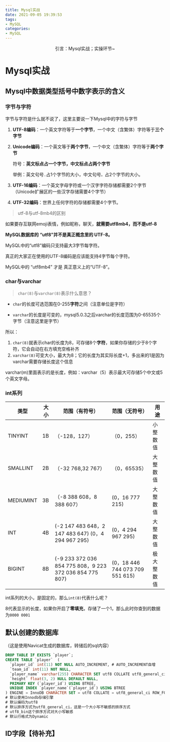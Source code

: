```yaml
---
title: Mysql实战
date: 2021-09-05 19:39:53
tags: 
- MySQL
categories: 
- MySQL
---
```


<center>
引言：Mysql实战；实操环节~
</center>
<!--more-->

# Mysql实战

## Mysql中数据类型括号中数字表示的含义

### 字节与字符

字节与字符是什么就不说了，这里主要说一下Mysql中的字符与字节

1. **UTF-8编码**：一个英文字符等于**一个字节**，一个中文（含繁体）字符等于**三个字节**

2. **Unicode编码**：一个英文等于**两个字节**，一个中文（含繁体）字符等于**两个字节**

   符号：**英文标点占一个字节，中文标点占两个字节**

   举例：英文句号`.`占1个字节的大小，中文句号`。`占2个字节的大小。

3. **UTF-16编码**：一个英文字母字符或一个汉字字符存储都需要2个字节（Unicode扩展区的一些汉字存储需要4个字节）

4. **UTF-32编码**：世界上任何字符的存储都需要4个字节。

> utf-8与utf-8mb4的区别

如果要存互联网emoji表情，例如昵称，聊天，**就需要utf8mb4，而不是utf-8**

**MySQL数据库的 “utf8”并不是真正概念里的 UTF-8。**

MySQL中的“utf8”编码只支持最大3字节每字符。

真正的大家正在使用的UTF-8编码是应该能支持4字节每个字符。

MySQL中的 “utf8mb4” 才是 真正意义上的“UTF-8”。

### char与varchar

> `char(8)`与`varchar(8)`表示什么意思？

- `char`的长度可选范围在0-255**字符**之间（注意单位是字符）

- `varchar`的长度是可变的，mysql5.0.3之后varchar的长度范围为0-65535个字节（注意这里是字节）

所以：

1. `char(8)`就表示char的长度为8，可存储8个**字符**，如果你存储的少于8个字符，它会自动在右方填充空格补齐
2. `varchar(8)`可变大小，最大为8；它的长度为其实际长度+1，多出来的1是因为varchar需要存储长度这个信息

varchar(m)里面表示的是长度，例如：varchar（5）表示最大可存储5个中文或5个英文字母。 

### int系列

| 类型      | 大小 | 范围（有符号）                                          | 范围（无符号）                  | 用途       |
| --------- | ---- | ------------------------------------------------------- | ------------------------------- | ---------- |
| TINYINT   | 1B   | （-128，127）                                           | （0，255）                      | 小整数值   |
| SMALLINT  | 2B   | （-32 768,32 767）                                      | （0，65535）                    | 大整数值   |
| MEDIUMINT | 3B   | （-8 388 608，8 388 607）                               | (0，16 777 215)                 | 大整数值   |
| INT       | 4B   | (-2 147 483 648，2 147 483 647) (0，4 294 967 295)      | (0，4 294 967 295)              | 大整数值   |
| BIGINT    | 8B   | (-9 233 372 036 854 775 808，9 223 372 036 854 775 807) | (0，18 446 744 073 709 551 615) | 极大整数值 |

int系列的大小，是固定的，那么`int(8)`代表什么呢？

8代表显示的长度，如果你开启了**零填充**，存储了一个1，那么此时你查到的数据为`0000 0001`

## 默认创建的数据库

（这是使用Navicat生成的数据库，转储后的sql内容）

```sql
DROP TABLE IF EXISTS `player`;
CREATE TABLE `player`  (
  `player_id` int(11) NOT NULL AUTO_INCREMENT, # AUTO_INCREMENT自增
  `team_id` int(11) NOT NULL,
  `player_name` varchar(255) CHARACTER SET utf8 COLLATE utf8_general_ci NOT NULL,
  `height` float(3, 2) NULL DEFAULT NULL,
  PRIMARY KEY (`player_id`) USING BTREE,
  UNIQUE INDEX `player_name`(`player_id`) USING BTREE
) ENGINE = InnoDB CHARACTER SET = utf8 COLLATE = utf8_general_ci ROW_FORMAT = Dynamic;
# 默认使用Innodb存储引擎
# 默认编码为utf8
# 默认排序方式为utf8_general_ci，这是一个大小写不敏感的排序方式
# utf8_bin这个排序方式对大小写敏感
# 默认行格式为Dynamic
```

## ID字段【待补充】









